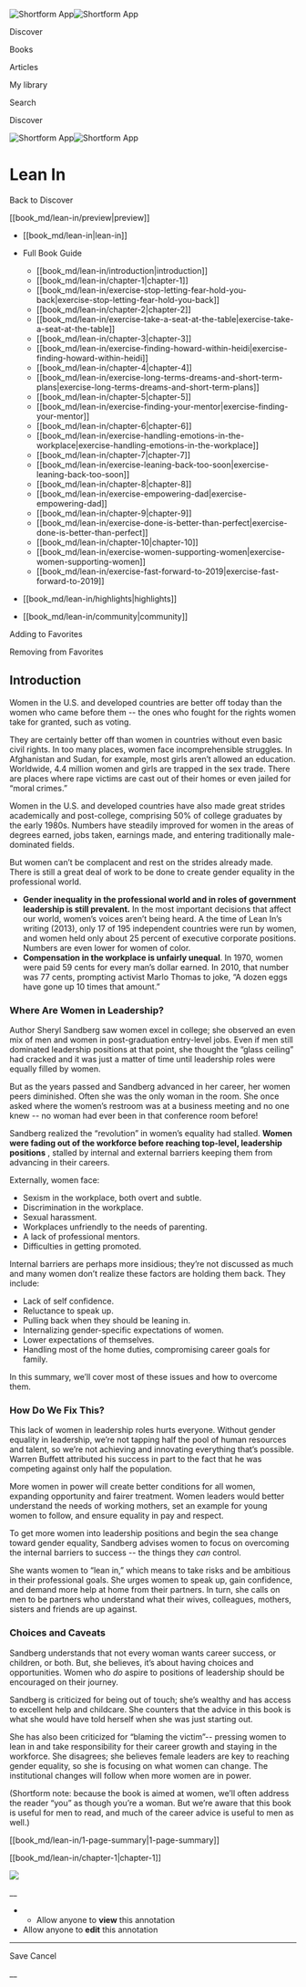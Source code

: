 ![Shortform App](/img/logo.36a2399e.svg)![Shortform App](/img/logo-dark.70c1b072.svg)

Discover

Books

Articles

My library

Search

Discover

![Shortform App](/img/logo.36a2399e.svg)![Shortform App](/img/logo-dark.70c1b072.svg)

# Lean In

Back to Discover

[[book_md/lean-in/preview|preview]]

  * [[book_md/lean-in|lean-in]]
  * Full Book Guide

    * [[book_md/lean-in/introduction|introduction]]
    * [[book_md/lean-in/chapter-1|chapter-1]]
    * [[book_md/lean-in/exercise-stop-letting-fear-hold-you-back|exercise-stop-letting-fear-hold-you-back]]
    * [[book_md/lean-in/chapter-2|chapter-2]]
    * [[book_md/lean-in/exercise-take-a-seat-at-the-table|exercise-take-a-seat-at-the-table]]
    * [[book_md/lean-in/chapter-3|chapter-3]]
    * [[book_md/lean-in/exercise-finding-howard-within-heidi|exercise-finding-howard-within-heidi]]
    * [[book_md/lean-in/chapter-4|chapter-4]]
    * [[book_md/lean-in/exercise-long-terms-dreams-and-short-term-plans|exercise-long-terms-dreams-and-short-term-plans]]
    * [[book_md/lean-in/chapter-5|chapter-5]]
    * [[book_md/lean-in/exercise-finding-your-mentor|exercise-finding-your-mentor]]
    * [[book_md/lean-in/chapter-6|chapter-6]]
    * [[book_md/lean-in/exercise-handling-emotions-in-the-workplace|exercise-handling-emotions-in-the-workplace]]
    * [[book_md/lean-in/chapter-7|chapter-7]]
    * [[book_md/lean-in/exercise-leaning-back-too-soon|exercise-leaning-back-too-soon]]
    * [[book_md/lean-in/chapter-8|chapter-8]]
    * [[book_md/lean-in/exercise-empowering-dad|exercise-empowering-dad]]
    * [[book_md/lean-in/chapter-9|chapter-9]]
    * [[book_md/lean-in/exercise-done-is-better-than-perfect|exercise-done-is-better-than-perfect]]
    * [[book_md/lean-in/chapter-10|chapter-10]]
    * [[book_md/lean-in/exercise-women-supporting-women|exercise-women-supporting-women]]
    * [[book_md/lean-in/exercise-fast-forward-to-2019|exercise-fast-forward-to-2019]]
  * [[book_md/lean-in/highlights|highlights]]
  * [[book_md/lean-in/community|community]]



Adding to Favorites 

Removing from Favorites 

## Introduction

Women in the U.S. and developed countries are better off today than the women who came before them -- the ones who fought for the rights women take for granted, such as voting.

They are certainly better off than women in countries without even basic civil rights. In too many places, women face incomprehensible struggles. In Afghanistan and Sudan, for example, most girls aren’t allowed an education. Worldwide, 4.4 million women and girls are trapped in the sex trade. There are places where rape victims are cast out of their homes or even jailed for “moral crimes.”

Women in the U.S. and developed countries have also made great strides academically and post-college, comprising 50% of college graduates by the early 1980s. Numbers have steadily improved for women in the areas of degrees earned, jobs taken, earnings made, and entering traditionally male-dominated fields.

But women can’t be complacent and rest on the strides already made. There is still a great deal of work to be done to create gender equality in the professional world.

  * **Gender inequality in the professional world and in roles of government leadership is still prevalent.** In the most important decisions that affect our world, women’s voices aren’t being heard. A the time of Lean In’s writing (2013), only 17 of 195 independent countries were run by women, and women held only about 25 percent of executive corporate positions. Numbers are even lower for women of color.
  * **Compensation in the workplace is unfairly unequal**. In 1970, women were paid 59 cents for every man’s dollar earned. In 2010, that number was 77 cents, prompting activist Marlo Thomas to joke, “A dozen eggs have gone up 10 times that amount.”



### Where Are Women in Leadership?

Author Sheryl Sandberg saw women excel in college; she observed an even mix of men and women in post-graduation entry-level jobs. Even if men still dominated leadership positions at that point, she thought the “glass ceiling” had cracked and it was just a matter of time until leadership roles were equally filled by women.

But as the years passed and Sandberg advanced in her career, her women peers diminished. Often she was the only woman in the room. She once asked where the women’s restroom was at a business meeting and no one knew -- no woman had ever been in that conference room before!

Sandberg realized the “revolution” in women’s equality had stalled. **Women were fading out of the workforce before reaching top-level, leadership positions** , stalled by internal and external barriers keeping them from advancing in their careers.

Externally, women face:

  * Sexism in the workplace, both overt and subtle.
  * Discrimination in the workplace.
  * Sexual harassment.
  * Workplaces unfriendly to the needs of parenting.
  * A lack of professional mentors.
  * Difficulties in getting promoted.



Internal barriers are perhaps more insidious; they’re not discussed as much and many women don’t realize these factors are holding them back. They include:

  * Lack of self confidence.
  * Reluctance to speak up.
  * Pulling back when they should be leaning in.
  * Internalizing gender-specific expectations of women.
  * Lower expectations of themselves.
  * Handling most of the home duties, compromising career goals for family.



In this summary, we’ll cover most of these issues and how to overcome them.

### How Do We Fix This?

This lack of women in leadership roles hurts everyone. Without gender equality in leadership, we’re not tapping half the pool of human resources and talent, so we’re not achieving and innovating everything that’s possible. Warren Buffett attributed his success in part to the fact that he was competing against only half the population.

More women in power will create better conditions for all women, expanding opportunity and fairer treatment. Women leaders would better understand the needs of working mothers, set an example for young women to follow, and ensure equality in pay and respect.

To get more women into leadership positions and begin the sea change toward gender equality, Sandberg advises women to focus on overcoming the internal barriers to success -- the things they _can_ control.

She wants women to “lean in,” which means to take risks and be ambitious in their professional goals. She urges women to speak up, gain confidence, and demand more help at home from their partners. In turn, she calls on men to be partners who understand what their wives, colleagues, mothers, sisters and friends are up against.

### Choices and Caveats

Sandberg understands that not every woman wants career success, or children, or both. But, she believes, it’s about having choices and opportunities. Women who _do_ aspire to positions of leadership should be encouraged on their journey.

Sandberg is criticized for being out of touch; she’s wealthy and has access to excellent help and childcare. She counters that the advice in this book is what she would have told herself when she was just starting out.

She has also been criticized for “blaming the victim”-- pressing women to lean in and take responsibility for their career growth and staying in the workforce. She disagrees; she believes female leaders are key to reaching gender equality, so she is focusing on what women can change. The institutional changes will follow when more women are in power.

(Shortform note: because the book is aimed at women, we’ll often address the reader “you” as though you’re a woman. But we’re aware that this book is useful for men to read, and much of the career advice is useful to men as well.)

[[book_md/lean-in/1-page-summary|1-page-summary]]

[[book_md/lean-in/chapter-1|chapter-1]]

![](https://bat.bing.com/action/0?ti=56018282&Ver=2&mid=571458ba-75a6-4611-9f23-1a0236b04183&sid=49fff5b0636c11eeb9c611038afc8668&vid=4a005010636c11ee80c703d4c4a7acd5&vids=0&msclkid=N&pi=0&lg=en-US&sw=800&sh=600&sc=24&nwd=1&tl=Shortform%20%7C%20Book&p=https%3A%2F%2Fwww.shortform.com%2Fapp%2Fbook%2Flean-in%2Fintroduction&r=&lt=320&evt=pageLoad&sv=1&rn=115195)

__

  *   * Allow anyone to **view** this annotation
  * Allow anyone to **edit** this annotation



* * *

Save Cancel

__



